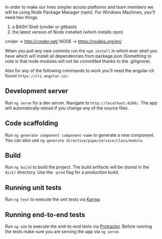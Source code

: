 
In order to make our lives simpler across platforms and team members we will be using Node Package Manager (npm).
For Windows Machines, you'll need two things
  1) a BASH Shell (cmder or gitbash)
  2) the latest version of Node installed (which installs npm)

cmder -> http://cmder.net/
NODE -> https://nodejs.org/en/

When you pull any new commits run the `npm install` in which ever shell you have which will install all dependencies from package.json (Something to note is that node modules will not be committed thanks to the .gitignore).

Also for any of the following commands to work you'll need the angular-cli found `https://cli.angular.io/`.

## Development server
Run `ng serve` for a dev server. Navigate to `http://localhost:4200/`. The app will automatically reload if you change any of the source files.

## Code scaffolding

Run `ng generate component component-name` to generate a new component. You can also use `ng generate directive/pipe/service/class/module`.

## Build

Run `ng build` to build the project. The build artifacts will be stored in the `dist/` directory. Use the `-prod` flag for a production build.

## Running unit tests

Run `ng test` to execute the unit tests via [Karma](https://karma-runner.github.io).

## Running end-to-end tests

Run `ng e2e` to execute the end-to-end tests via [Protractor](http://www.protractortest.org/).
Before running the tests make sure you are serving the app via `ng serve`.

